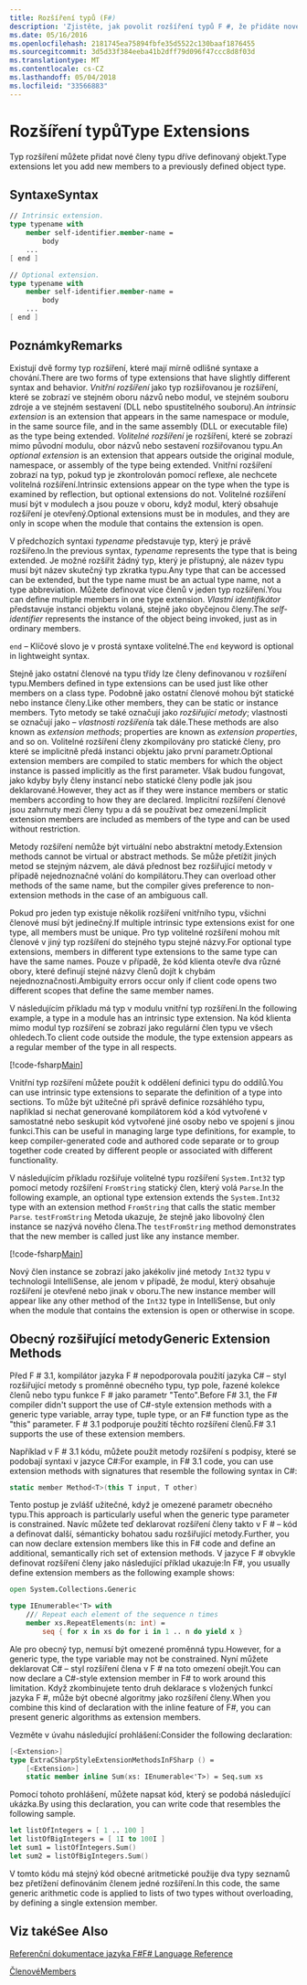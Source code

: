 ```yaml
---
title: Rozšíření typů (F#)
description: 'Zjistěte, jak povolit rozšíření typů F #, že přidáte nové členy typu dříve definovaném objektu.'
ms.date: 05/16/2016
ms.openlocfilehash: 2181745ea75894fbfe35d5522c130baaf1876455
ms.sourcegitcommit: 3d5d33f384eeba41b2dff79d096f47ccc8d8f03d
ms.translationtype: MT
ms.contentlocale: cs-CZ
ms.lasthandoff: 05/04/2018
ms.locfileid: "33566883"
---
```

# <a name="type-extensions"></a><span data-ttu-id="7702d-103">Rozšíření typů</span><span class="sxs-lookup"><span data-stu-id="7702d-103">Type Extensions</span></span>

<span data-ttu-id="7702d-104">Typ rozšíření můžete přidat nové členy typu dříve definovaný objekt.</span><span class="sxs-lookup"><span data-stu-id="7702d-104">Type extensions let you add new members to a previously defined object type.</span></span>

## <a name="syntax"></a><span data-ttu-id="7702d-105">Syntaxe</span><span class="sxs-lookup"><span data-stu-id="7702d-105">Syntax</span></span>

```fsharp
// Intrinsic extension.
type typename with
    member self-identifier.member-name =
        body
    ...
[ end ]

// Optional extension.
type typename with
    member self-identifier.member-name =
        body
    ...
[ end ]
```

## <a name="remarks"></a><span data-ttu-id="7702d-106">Poznámky</span><span class="sxs-lookup"><span data-stu-id="7702d-106">Remarks</span></span>
<span data-ttu-id="7702d-107">Existují dvě formy typ rozšíření, které mají mírně odlišné syntaxe a chování.</span><span class="sxs-lookup"><span data-stu-id="7702d-107">There are two forms of type extensions that have slightly different syntax and behavior.</span></span> <span data-ttu-id="7702d-108">*Vnitřní rozšíření* jako typ rozšiřovanou je rozšíření, které se zobrazí ve stejném oboru názvů nebo modul, ve stejném souboru zdroje a ve stejném sestavení (DLL nebo spustitelného souboru).</span><span class="sxs-lookup"><span data-stu-id="7702d-108">An *intrinsic extension* is an extension that appears in the same namespace or module, in the same source file, and in the same assembly (DLL or executable file) as the type being extended.</span></span> <span data-ttu-id="7702d-109">*Volitelné rozšíření* je rozšíření, které se zobrazí mimo původní modulu, obor názvů nebo sestavení rozšiřovanou typu.</span><span class="sxs-lookup"><span data-stu-id="7702d-109">An *optional extension* is an extension that appears outside the original module, namespace, or assembly of the type being extended.</span></span> <span data-ttu-id="7702d-110">Vnitřní rozšíření zobrazí na typ, pokud typ je zkontrolován pomocí reflexe, ale nechcete volitelná rozšíření.</span><span class="sxs-lookup"><span data-stu-id="7702d-110">Intrinsic extensions appear on the type when the type is examined by reflection, but optional extensions do not.</span></span> <span data-ttu-id="7702d-111">Volitelné rozšíření musí být v modulech a jsou pouze v oboru, když modul, který obsahuje rozšíření je otevřený.</span><span class="sxs-lookup"><span data-stu-id="7702d-111">Optional extensions must be in modules, and they are only in scope when the module that contains the extension is open.</span></span>

<span data-ttu-id="7702d-112">V předchozích syntaxi *typename* představuje typ, který je právě rozšířeno.</span><span class="sxs-lookup"><span data-stu-id="7702d-112">In the previous syntax, *typename* represents the type that is being extended.</span></span> <span data-ttu-id="7702d-113">Je možné rozšířit žádný typ, který je přístupný, ale název typu musí být název skutečný typ zkratka typu.</span><span class="sxs-lookup"><span data-stu-id="7702d-113">Any type that can be accessed can be extended, but the type name must be an actual type name, not a type abbreviation.</span></span> <span data-ttu-id="7702d-114">Můžete definovat více členů v jeden typ rozšíření.</span><span class="sxs-lookup"><span data-stu-id="7702d-114">You can define multiple members in one type extension.</span></span> <span data-ttu-id="7702d-115">*Vlastní identifikátor* představuje instanci objektu volaná, stejně jako obyčejnou členy.</span><span class="sxs-lookup"><span data-stu-id="7702d-115">The *self-identifier* represents the instance of the object being invoked, just as in ordinary members.</span></span>

<span data-ttu-id="7702d-116">`end` – Klíčové slovo je v prostá syntaxe volitelné.</span><span class="sxs-lookup"><span data-stu-id="7702d-116">The `end` keyword is optional in lightweight syntax.</span></span>

<span data-ttu-id="7702d-117">Stejně jako ostatní členové na typu třídy lze členy definovanou v rozšíření typu.</span><span class="sxs-lookup"><span data-stu-id="7702d-117">Members defined in type extensions can be used just like other members on a class type.</span></span> <span data-ttu-id="7702d-118">Podobně jako ostatní členové mohou být statické nebo instance členy.</span><span class="sxs-lookup"><span data-stu-id="7702d-118">Like other members, they can be static or instance members.</span></span> <span data-ttu-id="7702d-119">Tyto metody se také označují jako *rozšiřující metody*; vlastnosti se označují jako *– vlastnosti rozšíření*a tak dále.</span><span class="sxs-lookup"><span data-stu-id="7702d-119">These methods are also known as *extension methods*; properties are known as *extension properties*, and so on.</span></span> <span data-ttu-id="7702d-120">Volitelné rozšíření členy zkompilovány pro statické členy, pro které se implicitně předá instanci objektu jako první parametr.</span><span class="sxs-lookup"><span data-stu-id="7702d-120">Optional extension members are compiled to static members for which the object instance is passed implicitly as the first parameter.</span></span> <span data-ttu-id="7702d-121">Však budou fungovat, jako kdyby byly členy instancí nebo statické členy podle jak jsou deklarované.</span><span class="sxs-lookup"><span data-stu-id="7702d-121">However, they act as if they were instance members or static members according to how they are declared.</span></span> <span data-ttu-id="7702d-122">Implicitní rozšíření členové jsou zahrnuty mezi členy typu a dá se používat bez omezení.</span><span class="sxs-lookup"><span data-stu-id="7702d-122">Implicit extension members are included as members of the type and can be used without restriction.</span></span>

<span data-ttu-id="7702d-123">Metody rozšíření nemůže být virtuální nebo abstraktní metody.</span><span class="sxs-lookup"><span data-stu-id="7702d-123">Extension methods cannot be virtual or abstract methods.</span></span> <span data-ttu-id="7702d-124">Se může přetížit jiných metod se stejným názvem, ale dává přednost bez rozšiřující metody v případě nejednoznačné volání do kompilátoru.</span><span class="sxs-lookup"><span data-stu-id="7702d-124">They can overload other methods of the same name, but the compiler gives preference to non-extension methods in the case of an ambiguous call.</span></span>

<span data-ttu-id="7702d-125">Pokud pro jeden typ existuje několik rozšíření vnitřního typu, všichni členové musí být jedinečný.</span><span class="sxs-lookup"><span data-stu-id="7702d-125">If multiple intrinsic type extensions exist for one type, all members must be unique.</span></span> <span data-ttu-id="7702d-126">Pro typ volitelné rozšíření mohou mít členové v jiný typ rozšíření do stejného typu stejné názvy.</span><span class="sxs-lookup"><span data-stu-id="7702d-126">For optional type extensions, members in different type extensions to the same type can have the same names.</span></span> <span data-ttu-id="7702d-127">Pouze v případě, že kód klienta otevře dva různé obory, které definují stejné názvy členů dojít k chybám nejednoznačnosti.</span><span class="sxs-lookup"><span data-stu-id="7702d-127">Ambiguity errors occur only if client code opens two different scopes that define the same member names.</span></span>

<span data-ttu-id="7702d-128">V následujícím příkladu má typ v modulu vnitřní typ rozšíření.</span><span class="sxs-lookup"><span data-stu-id="7702d-128">In the following example, a type in a module has an intrinsic type extension.</span></span> <span data-ttu-id="7702d-129">Na kód klienta mimo modul typ rozšíření se zobrazí jako regulární člen typu ve všech ohledech.</span><span class="sxs-lookup"><span data-stu-id="7702d-129">To client code outside the module, the type extension appears as a regular member of the type in all respects.</span></span>

[!code-fsharp[Main](../../../samples/snippets/fsharp/lang-ref-2/snippet3701.fs)]

<span data-ttu-id="7702d-130">Vnitřní typ rozšíření můžete použít k oddělení definici typu do oddílů.</span><span class="sxs-lookup"><span data-stu-id="7702d-130">You can use intrinsic type extensions to separate the definition of a type into sections.</span></span> <span data-ttu-id="7702d-131">To může být užitečné při správě definice rozsáhlého typu, například si nechat generované kompilátorem kód a kód vytvořené v samostatné nebo seskupit kód vytvořené jiné osoby nebo ve spojení s jinou funkci.</span><span class="sxs-lookup"><span data-stu-id="7702d-131">This can be useful in managing large type definitions, for example, to keep compiler-generated code and authored code separate or to group together code created by different people or associated with different functionality.</span></span>

<span data-ttu-id="7702d-132">V následujícím příkladu rozšiřuje volitelné typu rozšíření `System.Int32` typ pomocí metody rozšíření `FromString` statický člen, který volá `Parse`.</span><span class="sxs-lookup"><span data-stu-id="7702d-132">In the following example, an optional type extension extends the `System.Int32` type with an extension method `FromString` that calls the static member `Parse`.</span></span> <span data-ttu-id="7702d-133">`testFromString` Metoda ukazuje, že stejně jako libovolný člen instance se nazývá nového člena.</span><span class="sxs-lookup"><span data-stu-id="7702d-133">The `testFromString` method demonstrates that the new member is called just like any instance member.</span></span>

[!code-fsharp[Main](../../../samples/snippets/fsharp/lang-ref-2/snippet3702.fs)]

<span data-ttu-id="7702d-134">Nový člen instance se zobrazí jako jakékoliv jiné metody `Int32` typu v technologii IntelliSense, ale jenom v případě, že modul, který obsahuje rozšíření je otevřené nebo jinak v oboru.</span><span class="sxs-lookup"><span data-stu-id="7702d-134">The new instance member will appear like any other method of the `Int32` type in IntelliSense, but only when the module that contains the extension is open or otherwise in scope.</span></span>

## <a name="generic-extension-methods"></a><span data-ttu-id="7702d-135">Obecný rozšiřující metody</span><span class="sxs-lookup"><span data-stu-id="7702d-135">Generic Extension Methods</span></span>
<span data-ttu-id="7702d-136">Před F # 3.1, kompilátor jazyka F # nepodporovala použití jazyka C# – styl rozšiřující metody s proměnné obecného typu, typ pole, řazené kolekce členů nebo typu funkce F # jako parametr "Tento".</span><span class="sxs-lookup"><span data-stu-id="7702d-136">Before F# 3.1, the F# compiler didn't support the use of C#-style extension methods with a generic type variable, array type, tuple type, or an F# function type as the "this" parameter.</span></span> <span data-ttu-id="7702d-137">F # 3.1 podporuje použití těchto rozšíření členů.</span><span class="sxs-lookup"><span data-stu-id="7702d-137">F# 3.1 supports the use of these extension members.</span></span>

<span data-ttu-id="7702d-138">Například v F # 3.1 kódu, můžete použít metody rozšíření s podpisy, které se podobají syntaxi v jazyce C#:</span><span class="sxs-lookup"><span data-stu-id="7702d-138">For example, in F# 3.1 code, you can use extension methods with signatures that resemble the following syntax in C#:</span></span>

```csharp
static member Method<T>(this T input, T other)
```

<span data-ttu-id="7702d-139">Tento postup je zvlášť užitečné, když je omezené parametr obecného typu.</span><span class="sxs-lookup"><span data-stu-id="7702d-139">This approach is particularly useful when the generic type parameter is constrained.</span></span> <span data-ttu-id="7702d-140">Navíc můžete teď deklarovat rozšíření členy takto v F # – kód a definovat další, sémanticky bohatou sadu rozšiřující metody.</span><span class="sxs-lookup"><span data-stu-id="7702d-140">Further, you can now declare extension members like this in F# code and define an additional, semantically rich set of extension methods.</span></span> <span data-ttu-id="7702d-141">V jazyce F # obvykle definovat rozšíření členy jako následující příklad ukazuje:</span><span class="sxs-lookup"><span data-stu-id="7702d-141">In F#, you usually define extension members as the following example shows:</span></span>

```fsharp
open System.Collections.Generic

type IEnumerable<'T> with
    /// Repeat each element of the sequence n times
    member xs.RepeatElements(n: int) =
        seq { for x in xs do for i in 1 .. n do yield x }
```

<span data-ttu-id="7702d-142">Ale pro obecný typ, nemusí být omezené proměnná typu.</span><span class="sxs-lookup"><span data-stu-id="7702d-142">However, for a generic type, the type variable may not be constrained.</span></span> <span data-ttu-id="7702d-143">Nyní můžete deklarovat C# – styl rozšíření člena v F # na toto omezení obejít.</span><span class="sxs-lookup"><span data-stu-id="7702d-143">You can now declare a C#-style extension member in F# to work around this limitation.</span></span> <span data-ttu-id="7702d-144">Když zkombinujete tento druh deklarace s vložených funkcí jazyka F #, může být obecné algoritmy jako rozšíření členy.</span><span class="sxs-lookup"><span data-stu-id="7702d-144">When you combine this kind of declaration with the inline feature of F#, you can present generic algorithms as extension members.</span></span>

<span data-ttu-id="7702d-145">Vezměte v úvahu následující prohlášení:</span><span class="sxs-lookup"><span data-stu-id="7702d-145">Consider the following declaration:</span></span>

```fsharp
[<Extension>]
type ExtraCSharpStyleExtensionMethodsInFSharp () =
    [<Extension>]
    static member inline Sum(xs: IEnumerable<'T>) = Seq.sum xs
```

<span data-ttu-id="7702d-146">Pomocí tohoto prohlášení, můžete napsat kód, který se podobá následující ukázka.</span><span class="sxs-lookup"><span data-stu-id="7702d-146">By using this declaration, you can write code that resembles the following sample.</span></span>

```fsharp
let listOfIntegers = [ 1 .. 100 ]
let listOfBigIntegers = [ 1I to 100I ]
let sum1 = listOfIntegers.Sum()
let sum2 = listOfBigIntegers.Sum()
```

<span data-ttu-id="7702d-147">V tomto kódu má stejný kód obecné aritmetické použije dva typy seznamů bez přetížení definováním členem jedné rozšíření.</span><span class="sxs-lookup"><span data-stu-id="7702d-147">In this code, the same generic arithmetic code is applied to lists of two types without overloading, by defining a single extension member.</span></span>


## <a name="see-also"></a><span data-ttu-id="7702d-148">Viz také</span><span class="sxs-lookup"><span data-stu-id="7702d-148">See Also</span></span>
[<span data-ttu-id="7702d-149">Referenční dokumentace jazyka F#</span><span class="sxs-lookup"><span data-stu-id="7702d-149">F# Language Reference</span></span>](index.md)

[<span data-ttu-id="7702d-150">Členové</span><span class="sxs-lookup"><span data-stu-id="7702d-150">Members</span></span>](members/index.md)
